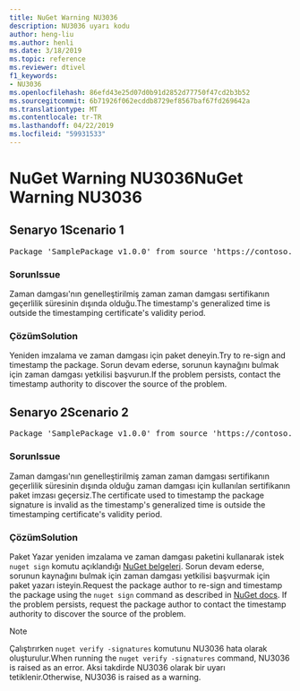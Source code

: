 ```yaml
---
title: NuGet Warning NU3036
description: NU3036 uyarı kodu
author: heng-liu
ms.author: henli
ms.date: 3/18/2019
ms.topic: reference
ms.reviewer: dtivel
f1_keywords:
- NU3036
ms.openlocfilehash: 86efd43e25d07d0b91d2852d77750f47cd2b3b52
ms.sourcegitcommit: 6b71926f062ecddb8729ef8567baf67fd269642a
ms.translationtype: MT
ms.contentlocale: tr-TR
ms.lasthandoff: 04/22/2019
ms.locfileid: "59931533"
---
```

# <a name="nuget-warning-nu3036"></a><span data-ttu-id="c0ffb-103">NuGet Warning NU3036</span><span class="sxs-lookup"><span data-stu-id="c0ffb-103">NuGet Warning NU3036</span></span>

## <a name="scenario-1"></a><span data-ttu-id="c0ffb-104">Senaryo 1</span><span class="sxs-lookup"><span data-stu-id="c0ffb-104">Scenario 1</span></span>

<pre>Package 'SamplePackage v1.0.0' from source 'https://contoso.com/index.json': The timestamp's generalized time is outside the timestamping certificate's validity period.</pre>

### <a name="issue"></a><span data-ttu-id="c0ffb-105">Sorun</span><span class="sxs-lookup"><span data-stu-id="c0ffb-105">Issue</span></span>

<span data-ttu-id="c0ffb-106">Zaman damgası'nın genelleştirilmiş zaman zaman damgası sertifikanın geçerlilik süresinin dışında olduğu.</span><span class="sxs-lookup"><span data-stu-id="c0ffb-106">The timestamp's generalized time is outside the timestamping certificate's validity period.</span></span>


### <a name="solution"></a><span data-ttu-id="c0ffb-107">Çözüm</span><span class="sxs-lookup"><span data-stu-id="c0ffb-107">Solution</span></span>

<span data-ttu-id="c0ffb-108">Yeniden imzalama ve zaman damgası için paket deneyin.</span><span class="sxs-lookup"><span data-stu-id="c0ffb-108">Try to re-sign and timestamp the package.</span></span> <span data-ttu-id="c0ffb-109">Sorun devam ederse, sorunun kaynağını bulmak için zaman damgası yetkilisi başvurun.</span><span class="sxs-lookup"><span data-stu-id="c0ffb-109">If the problem persists, contact the timestamp authority to discover the source of the problem.</span></span>



## <a name="scenario-2"></a><span data-ttu-id="c0ffb-110">Senaryo 2</span><span class="sxs-lookup"><span data-stu-id="c0ffb-110">Scenario 2</span></span>

<pre>Package 'SamplePackage v1.0.0' from source 'https://contoso.com/index.json': The primary signature's timestamp's generalized time is outside the timestamping certificate's validity period.</pre>

### <a name="issue"></a><span data-ttu-id="c0ffb-111">Sorun</span><span class="sxs-lookup"><span data-stu-id="c0ffb-111">Issue</span></span>

<span data-ttu-id="c0ffb-112">Zaman damgası'nın genelleştirilmiş zaman zaman damgası sertifikanın geçerlilik süresinin dışında olduğu zaman damgası için kullanılan sertifikanın paket imzası geçersiz.</span><span class="sxs-lookup"><span data-stu-id="c0ffb-112">The certificate used to timestamp the package signature is invalid as the timestamp's generalized time is outside the timestamping certificate's validity period.</span></span>


### <a name="solution"></a><span data-ttu-id="c0ffb-113">Çözüm</span><span class="sxs-lookup"><span data-stu-id="c0ffb-113">Solution</span></span>

<span data-ttu-id="c0ffb-114">Paket Yazar yeniden imzalama ve zaman damgası paketini kullanarak istek `nuget sign` komutu açıklandığı [NuGet belgeleri](https://docs.microsoft.com/en-us/nuget/create-packages/sign-a-package). Sorun devam ederse, sorunun kaynağını bulmak için zaman damgası yetkilisi başvurmak için paket yazarı isteyin.</span><span class="sxs-lookup"><span data-stu-id="c0ffb-114">Request the package author to re-sign and timestamp the package using the `nuget sign` command as described in [NuGet docs](https://docs.microsoft.com/en-us/nuget/create-packages/sign-a-package). If the problem persists, request the package author to contact the timestamp authority to discover the source of the problem.</span></span>


> [!Note]
> <span data-ttu-id="c0ffb-115">Çalıştırırken `nuget verify -signatures` komutunu NU3036 hata olarak oluşturulur.</span><span class="sxs-lookup"><span data-stu-id="c0ffb-115">When running the `nuget verify -signatures` command, NU3036 is raised as an error.</span></span> <span data-ttu-id="c0ffb-116">Aksi takdirde NU3036 olarak bir uyarı tetiklenir.</span><span class="sxs-lookup"><span data-stu-id="c0ffb-116">Otherwise, NU3036 is raised as a warning.</span></span>